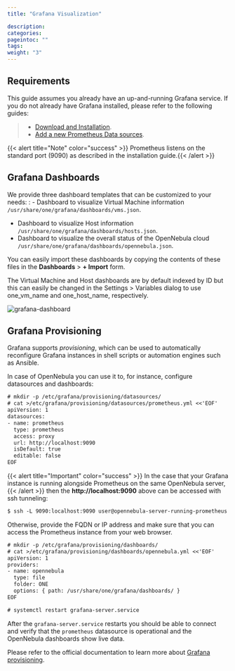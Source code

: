 ```yaml
---
title: "Grafana Visualization"

description:
categories:
pageintoc: ""
tags:
weight: "3"
---
```


<a id="monitor-alert-grafana"></a>

<!--# Grafana Visualization -->

## Requirements

This guide assumes you already have an up-and-running Grafana service. If you do not already have Grafana installed, please refer to the following guides:

> - [Download and Installation](https://grafana.com/grafana/download).
> - [Add a new Prometheus Data sources](https://grafana.com/blog/2022/01/26/video-how-to-set-up-a-prometheus-data-source-in-grafana/).

{{< alert title="Note" color="success" >}}
Prometheus listens on the standard port (9090) as described in the installation guide.{{< /alert >}} 

## Grafana Dashboards

We provide three dashboard templates that can be customized to your needs:
: - Dashboard to visualize Virtual Machine information `/usr/share/one/grafana/dashboards/vms.json`.
  - Dashboard to visualize Host information `/usr/share/one/grafana/dashboards/hosts.json`.
  - Dashboard to visualize the overall status of the OpenNebula cloud `/usr/share/one/grafana/dashboards/opennebula.json`.

You can easily import these dashboards by copying the contents of these files in the **Dashboards** > **+ Import** form.

The Virtual Machine and Host dashboards are by default indexed by ID but this can easily be changed in the Settings > Variables dialog to use one_vm_name and one_host_name, respectively.

![grafana-dashboard](/images/grafana-dashboard.png)

## Grafana Provisioning

Grafana supports *provisioning*, which can be used to automatically reconfigure Grafana instances in shell scripts or automation engines such as Ansible.

In case of OpenNebula you can use it to, for instance, configure datasources and dashboards:

```default
# mkdir -p /etc/grafana/provisioning/datasources/
# cat >/etc/grafana/provisioning/datasources/prometheus.yml <<'EOF'
apiVersion: 1
datasources:
- name: prometheus
  type: prometheus
  access: proxy
  url: http://localhost:9090
  isDefault: true
  editable: false
EOF
```

{{< alert title="Important" color="success" >}}
In the case that your Grafana instance is running alongside Prometheus on the same OpenNebula server,{{< /alert >}} 
then the **http://localhost:9090** above can be accessed with ssh tunneling:

```default
$ ssh -L 9090:localhost:9090 user@opennebula-server-running-prometheus
```

Otherwise, provide the FQDN or IP address and make sure that you can access the Prometheus instance from your web browser.

```default
# mkdir -p /etc/grafana/provisioning/dashboards/
# cat >/etc/grafana/provisioning/dashboards/opennebula.yml <<'EOF'
apiVersion: 1
providers:
- name: opennebula
  type: file
  folder: ONE
  options: { path: /usr/share/one/grafana/dashboards/ }
EOF
```

```default
# systemctl restart grafana-server.service
```

After the `grafana-server.service` restarts you should be able to connect and verify that the `prometheus` datasource
is operational and the OpenNebula dashboards show live data.

Please refer to the official documentation to learn more about
[Grafana provisioning](https://grafana.com/docs/grafana/latest/administration/provisioning/).

